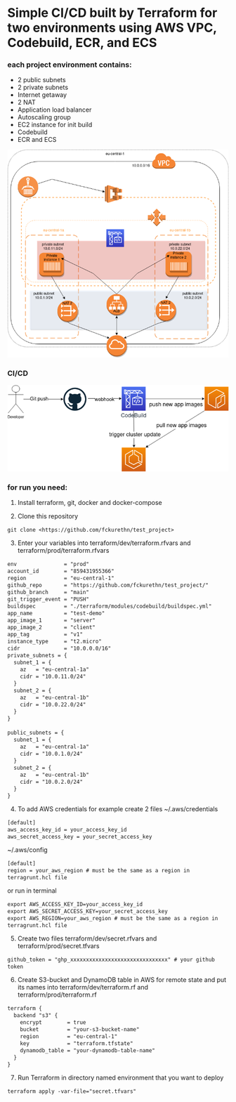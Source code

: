 # Simple CI/CD built by Terraform for two environments using AWS VPC, Codebuild, ECR, and ECS  

### each project environment contains:

- 2 public subnets
- 2 private subnets
- Internet getaway
- 2 NAT
- Application load balancer
- Autoscaling group
- EC2 instance for init build
- Codebuild
- ECR and ECS

![](img/1.png)

### CI/CD

![](img/2.png)

### for run you need:

1. Install terraform, git, docker and docker-compose

2. Clone this repository
```
git clone <https://github.com/fckurethn/test_project>
```
3. Enter your variables into terraform/dev/terraform.rfvars and terraform/prod/terraform.rfvars
```
env               = "prod"
account_id        = "859431955366"
region            = "eu-central-1"
github_repo       = "https://github.com/fckurethn/test_project/"
github_branch     = "main"
git_trigger_event = "PUSH"
buildspec         = "./terraform/modules/codebuild/buildspec.yml"
app_name          = "test-demo"
app_image_1       = "server"
app_image_2       = "client"
app_tag           = "v1"
instance_type     = "t2.micro"
cidr              = "10.0.0.0/16"
private_subnets = {
  subnet_1 = {
    az   = "eu-central-1a"
    cidr = "10.0.11.0/24"
  }
  subnet_2 = {
    az   = "eu-central-1b"
    cidr = "10.0.22.0/24"
  }
}

public_subnets = {
  subnet_1 = {
    az   = "eu-central-1a"
    cidr = "10.0.1.0/24"
  }
  subnet_2 = {
    az   = "eu-central-1b"
    cidr = "10.0.2.0/24"
  }
}

```
4. To add AWS credentials for example create 2 files
~/.aws/credentials
```
[default]
aws_access_key_id = your_access_key_id
aws_secret_access_key = your_secret_access_key
```
~/.aws/config
```
[default]
region = your_aws_region # must be the same as a region in  terragrunt.hcl file
```
or run in terminal
```
export AWS_ACCESS_KEY_ID=your_access_key_id
export AWS_SECRET_ACCESS_KEY=your_secret_access_key
export AWS_REGION=your_aws_region # must be the same as a region in  terragrunt.hcl file
```
5. Create two files terraform/dev/secret.rfvars and terraform/prod/secret.tfvars
```
github_token = "ghp_xxxxxxxxxxxxxxxxxxxxxxxxxxxxxxx" # your github token
```

6. Create S3-bucket and DynamoDB table in AWS for remote state and put its names into terraform/dev/terraform.rf and terraform/prod/terraform.rf
```
terraform {
  backend "s3" {
    encrypt        = true
    bucket         = "your-s3-bucket-name"
    region         = "eu-central-1"
    key            = "terraform.tfstate"
    dynamodb_table = "your-dynamodb-table-name"
  }
}
```
7. Run Terraform in directory named environment that you want to deploy
```
terraform apply -var-file="secret.tfvars"
```
